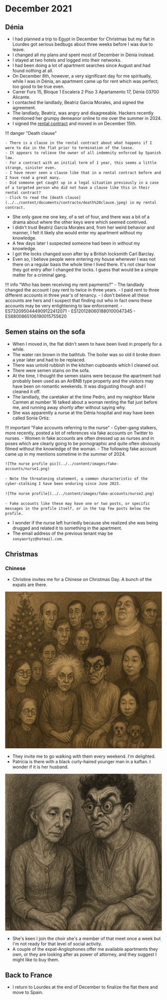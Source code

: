 # December 2021

## Dénia

- I had planned a trip to Egypt in December for Christmas but my flat in Lourdes got serious bedbugs about three weeks before I was due to leave.
- I changed all my plans and spent most of December in Dénia instead.
- I stayed at two hotels and logged into their networks.
- I had been doing a lot of apartment searches since August and had found nothing at all.
- On December 8th, however, a very significant day for me spiritually, while I was in Dénia, an apartment came up for rent which was perfect; too good to be true even.
- Carrer Furs 15, Bloque 1 Escalera 2 Piso 3 Apartamento 17, Dénia 03700 Alicante.
- I contacted the landlady, Beatriz Garcia Morales, and signed the agreement.
- The landlady, Beatriz, was angry and disagreeable. Hackers recently mentioned her grumpy demeanor online to me over the summer in 2024.
- I signed the [rental contract](../../content/documents/contracto/rental-contract.pdf) and moved in on December 15th.

!!! danger "Death clause"

    - There is a clause in the rental contract about what happens if I were to die in the flat prior to termination of the lease.
    - It appears to relieve the owner of all indemnity enforced by Spanish law.
    - For a contract with an initial term of 1 year, this seems a little strange, sinister even.
    - I have never seen a clause like that in a rental contract before and I have read a great many.
    - Did someone get caught up in a legal situation previously in a case of a targeted person who did not have a clause like this in their rental contract?
    - Click to read the [death clause](../../content/documents/contracto/death%20clause.jpeg) in my rental contract.

- She only gave me one key, of a set of four, and there was a bit of a drama about where the other keys were which seemed contrived.
- I didn't trust Beatriz Garcia Morales and, from her weird behavior and manner, I felt it likely she would enter my apartment without my knowledge.
- A few days later I suspected someone had been in without my knowledge.
- I got the locks changed soon after by a British locksmith Carl Barclay.
- Even so, I believe people were entering my house whenever I was not there on a regular basis the whole time I lived there. It's not clear how they got entry after I changed the locks. I guess that would be a simple matter for a criminal gang.

!!! info "Who has been receiving my rent payments?"
    - The landlady changed the account I pay rent to twice in three years.
    - I paid rent to three different accounts in three year's of tenancy.
    - I don't believe all these accounts are hers and I suspect that finding out who in fact owns these accounts may be very enlightening to law enforcement.
        - ES7320950444909122412071
        - ES1201280601880100047345
        - ES6800865106190015755620

## Semen stains on the sofa

- When I moved in, the flat didn't seem to have been lived in properly for a while.
- The water ran brown in the bathtub. The boiler was so old it broke down a year later and had to be replaced.
- There was untold rubbish in the kitchen cupboards which I cleaned out.
- There were semen stains on the sofa. 
- At the time, I thought the semen stains were because the apartment had probably been used as an AirBNB type property and the visitors may have been on romantic weekends. It was disgusting though and I cleaned it off.
- The landlady, the caretaker at the time Pedro, and my neighbor Marie Carmen at number 16 talked about a woman renting the flat just before me, and running away shortly after without saying why. 
- She was apparently a nurse at the Dénia hospital and may have been called Sonia Ortiz.

!!! important "Fake accounts referring to the nurse"
    - Cyber-gang stalkers, more recently, posted a lot of references via fake accounts on Twitter to nurses.
    - Women in fake accounts are often dressed up as nurses and in poses which are clearly going to be pornographic and quite often obviously filmed without the knowledge of the woman.
    - The following fake account came up in my mentions sometime in the summer of 2024.

    ![The nurse profile pic](../../content/images/fake-accounts/nurse1.png)

    - Note the threatening statement, a common characteristic of the cyber-stalking I have been enduring since June 2023.

    ![The nurse profile](../../content/images/fake-accounts/nurse2.png)

    - Fake accounts like these may have one or two posts, or specific messages in the profile itself, or in the top few posts below the profile.

- I wonder if the nurse left hurriedly because she realized she was being drugged and related it to something in the apartment.
- The email address of the previous tenant may be `sonyaortyz@hotmail.com`.

## Christmas 

### Chinese

- Christine invites me for a Chinese on Christmas Day. A bunch of the expats are there.

![Christmas dinner](../../content/images/christmas-dinner.PNG)

- They invite me to go walking with them every weekend. I'm delighted.
- Patricia is there with a black curly-haired younger man in a kaftan. I wonder if it is her husband.

![Patricia and her husband](../../content/images/p-and-dodgy-bloke-1.PNG)

- She's keen I join the choir she's a member of that meet once a week but I'm not ready for that level of social activity. 
- A couple of the expat-Anglophones offer me available apartments they own, or they are looking after as power of attorney, and they suggest I might like to buy them. 

## Back to France

- I return to Lourdes at the end of December to finalize the flat there and move to Spain.
